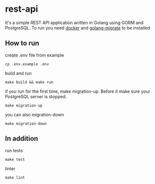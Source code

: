 # rest-api
It's a simple REST API application written in Golang using GORM and PostgreSQL. To run you need [docker](https://www.docker.com/) and [golang-migrate](https://github.com/golang-migrate/migrate) to be installed  
## How to run
create .env file from example
```
cp .env.example .env
```
build and run
```
make build && make run
```
if you run for the first time, make migration-up. Before it make sure your PostgreSQL server is stopped.
```
make migration-up
```
you can also migration-down
```
make migration-down
```
## In addition
run tests
```
make test
```
linter
```
make lint
```
